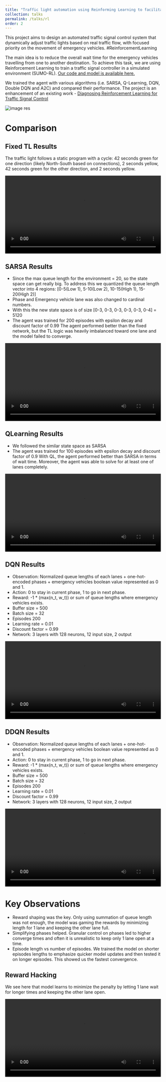 ```yaml
---
title: "Traffic light automation using Reinforming Learning to facilitate emergency vehicles"
collection: talks
permalink: /talks/rl
order: 2
---
```


This project aims to design an automated traffic signal control system that dynamically adjust traffic lights based on real traffic flow, with focused priority on the movement of emergency vehicles. #ReinforcementLearning

The main idea is to reduce the overall wait time for the emergency vehicles travelling from one to another destination. To achieve this task, we are using Reinforcement Learning to train a traffic signal controller in a simulated environment (SUMO-RL). [Our code and model is available here.](https://github.com/rishi1134/rl-final)

We trained the agent with various algorithms (i.e. SARSA, Q-Learning, DQN, Double DQN and A2C) and compared their performance.
The project is an enhancement of an existing work - [Diagnosing Reinforcement Learning for Traffic Signal Control](https://arxiv.org/abs/1905.04716)


![image res](../../images/rl1.png)

Comparison
===

## Fixed TL Results
The traffic light follows a static program with a cycle: 42 seconds green for one direction (likely North-South based on connections), 2 seconds yellow, 42 seconds green for the other direction, and 2 seconds yellow.

<video controls
       width="100%"
       height="auto"
       title="Fixed">
    <source src="{{ site.baseurl }}/assets/videos/fixed.mp4" type="video/mp4">
    Your browser does not support the video tag. Please download the video:
    <a href="{{ site.baseurl }}/assets/videos/fixed.mp4" target="_blank">Download Video</a>.
</video>

## SARSA Results
- Since the max queue length for the environment = 20, so the state space can get really big. To address this we quantized the queue length vector into 4 regions: [0-5(Low 1), 5-10(Low 2), 10-15(High 1), 15-20(High 2)]
- Phase and Emergency vehicle lane was also changed to cardinal numbers.
- With this the new state space is of size [0-3, 0-3, 0-3, 0-3, 0-3, 0-4] = 5120
- The agent was trained for 200 episodes with epsilon decay and discount factor of 0.99
The agent performed better than the fixed network, but the TL logic was heavily imbalanced toward one lane and the model failed to converge.


<video controls
       width="100%"
       height="auto"
       title="SARSA">
    <source src="{{ site.baseurl }}/assets/videos/sarsa.mp4" type="video/mp4">
    Your browser does not support the video tag. Please download the video:
    <a href="{{ site.baseurl }}/assets/videos/sarsa.mp4" target="_blank">Download Video</a>.
</video>

## QLearning Results
- We followed the similar state space as SARSA 
- The agent was trained for 100 episodes with epsilon decay and discount factor of 0.9
With QL, the agent performed better than SARSA in terms of wait time. Moreover, the agent was able to solve for at least one of lanes completely.

<video controls
       width="100%"
       height="auto"
       title="QL">
    <source src="{{ site.baseurl }}/assets/videos/qlearning.mp4" type="video/mp4">
    Your browser does not support the video tag. Please download the video:
    <a href="{{ site.baseurl }}/assets/videos/qlearning.mp4" target="_blank">Download Video</a>.
</video>

## DQN Results
- Observation: Normalized queue lengths of each lanes + one-hot-encoded phases + emergency vehicles boolean value represented as 0 and 1.
- Action: 0 to stay in current phase, 1 to go in next phase.
- Reward: -1 * (max(n_t, w_t)) or sum of queue lengths where emergency vehicles exists.
- Buffer size = 500
- Batch size = 32
- Episodes 200
- Learning rate = 0.01
- Discount factor = 0.99
- Network: 3 layers with 128 neurons, 12 input size, 2 output

<video controls
       width="100%"
       height="auto"
       title="DQN">
    <source src="{{ site.baseurl }}/assets/videos/dqn.mp4" type="video/mp4">
    Your browser does not support the video tag. Please download the video:
    <a href="{{ site.baseurl }}/assets/videos/dqn.mp4" target="_blank">Download Video</a>.
</video>

## DDQN Results
- Observation: Normalized queue lengths of each lanes + one-hot-encoded phases + emergency vehicles boolean value represented as 0 and 1.
- Action: 0 to stay in current phase, 1 to go in next phase.
- Reward: -1 * (max(n_t, w_t)) or sum of queue lengths where emergency vehicles exists.
- Buffer size = 500
- Batch size = 32
- Episodes 200
- Learning rate = 0.01
- Discount factor = 0.99
- Network: 3 layers with 128 neurons, 12 input size, 2 output


<video controls
       width="100%"
       height="auto"
       title="DDQN">
    <source src="{{ site.baseurl }}/assets/videos/ddqn.mp4" type="video/mp4">
    Your browser does not support the video tag. Please download the video:
    <a href="{{ site.baseurl }}/assets/videos/ddqn.mp4" target="_blank">Download Video</a>.
</video>

Key Observations
===

- Reward shaping was the key. Only using summation of queue length was not enough, the model was gaming the rewards by minimizing length for 1 lane and keeping the other lane full.
- Simplifying phases helped. Granular control on phases led to higher converge times and often it is unrealistic to keep only 1 lane open at a time.
- Episode length vs number of episodes. We trained the model on shorter episodes lengths to emphasize quicker model updates and then tested it on longer episodes. This showed us the fastest convergence.

## Reward Hacking
We see here that model learns to minimize the penalty by letting 1 lane wait for longer times and keeping the other lane open.

<video controls
       width="100%"
       height="auto"
       title="Reward Hacking">
    <source src="{{ site.baseurl }}/assets/videos/reward_hacking.mp4" type="video/mp4">
    Your browser does not support the video tag. Please download the video:
    <a href="{{ site.baseurl }}/assets/videos/reward_hacking.mp4" target="_blank">Download Video</a>.
</video>
